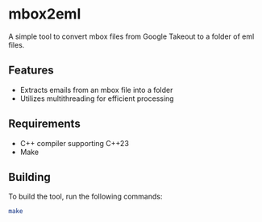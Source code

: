 # mbox2eml

A simple tool to convert mbox files from Google Takeout to a folder of eml files.

## Features

- Extracts emails from an mbox file into a folder
- Utilizes multithreading for efficient processing

## Requirements

- C++ compiler supporting C++23
- Make

## Building

To build the tool, run the following commands:

```sh
make
```

